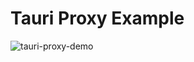 # Tauri Proxy Example


![tauri-proxy-demo](https://github.com/developermindsetcom/tauri-proxy-example/assets/154647374/d6b74ae7-d211-476a-9e44-a24bcf230332)
